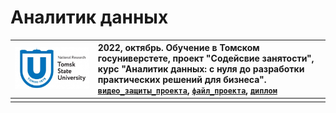 # Аналитик данных

|![ТГУ](https://github.com/agvaravin/agvaravin/blob/main/pix/TGU.png)|2022, октябрь. Обучение в Томском госуниверстете, проект "Содейсвие занятости", курс "Аналитик данных: с нуля до разработки практических решений для бизнеса". [`видео_защиты_проекта`][Defence], [`файл_проекта`][Project], [`диплом`][Diplom] |
|--:|:--|
|||

[Defence]: https://1drv.ms/v/s!AnwJpS7dTX1ug6oIDXQm59dHHBNbkQ?e=6sgaMT
[Project]: AD_Tomsk_Federal_University/vkr_ad801_varavin.ipynb
[Diplom]: AD_Tomsk_Federal_University/vkr_ad801_varavin.ipynb
